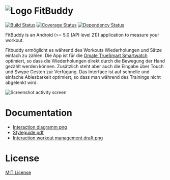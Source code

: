![Logo FitBuddy](https://raw.github.com/avalax/FitBuddy/master/doc/about/logo-fitbuddy.png)
==========
[![Build Status](https://travis-ci.org/avalax/FitBuddy.png?branch=master)](https://travis-ci.org/avalax/FitBuddy) [![Coverage Status](https://img.shields.io/coveralls/avalax/FitBuddy.svg)](https://coveralls.io/r/avalax/FitBuddy) [![Dependency Status](https://www.versioneye.com/user/projects/56d966523225f30037816a13/badge.svg?style=flat)](https://www.versioneye.com/user/projects/56d966523225f30037816a13)

FitBuddy is an Android (>= 5.0 (API level 21)) application to measure your workout.

Fitbuddy ermöglicht es während des Workouts Wiederholungen und Sätze einfach zu zählen. Die App ist für die [Omate TrueSmart Smartwatch](http://www.omate.com/) optimiert, so dass die Wiederholungen direkt durch die Bewegung der Hand gezählt werden können. Zusätzlich steht aber auch die Eingabe über Touch und Swype Gesten zur Verfügung. Das Interface ist auf schnelle und einfache Ablesbarkeit optimiert, so dass man während des Trainings nicht abgelenkt wird.

![Screenshot activity screen](https://raw.github.com/avalax/FitBuddy/master/doc/about/fitbuddy-screen.png)

Documentation
=============
* [Interaction diagramm png](https://raw.github.com/avalax/FitBuddy/master/doc/FitBuddy-Interaction-Diagramm.jpg)
* [Styleguide pdf](https://raw.github.com/avalax/FitBuddy/master/doc/FitBuddy-Styleguide.pdf)
* [Interaction workout management draft png](https://raw.github.com/avalax/FitBuddy/master/doc/fitbuddy_add_edit_delete.png)

License
=======
[MIT License](http://opensource.org/licenses/mit-license.php)

